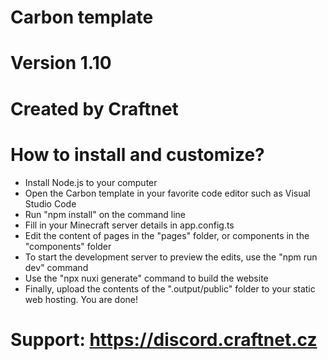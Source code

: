 # Carbon template
# Version 1.10
# Created by Craftnet

# How to install and customize?
- Install Node.js to your computer
- Open the Carbon template in your favorite code editor such as Visual Studio Code
- Run "npm install" on the command line
- Fill in your Minecraft server details in app.config.ts
- Edit the content of pages in the "pages" folder, or components in the "components" folder
- To start the development server to preview the edits, use the "npm run dev" command
- Use the "npx nuxi generate" command to build the website
- Finally, upload the contents of the ".output/public" folder to your static web hosting. You are done!

# Support: https://discord.craftnet.cz
